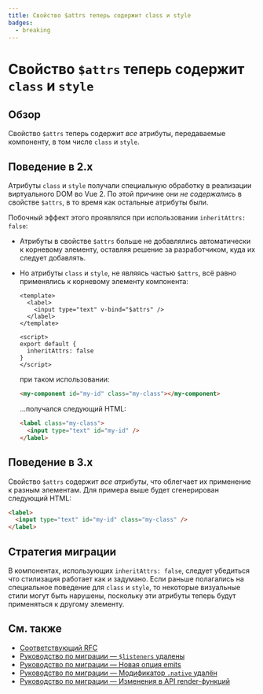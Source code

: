 ```yaml
---
title: Свойство $attrs теперь содержит class и style
badges:
  - breaking
---
```


# Свойство `$attrs` теперь содержит `class` и `style` <MigrationBadges :badges="$frontmatter.badges" />

## Обзор

Свойство `$attrs` теперь содержит _все_ атрибуты, передаваемые компоненту, в том числе `class` и `style`.

## Поведение в 2.x

Атрибуты `class` и `style` получали специальную обработку в реализации виртуального DOM во Vue 2. По этой причине они _не содержались_ в свойстве `$attrs`, в то время как остальные атрибуты были.

Побочный эффект этого проявлялся при использовании `inheritAttrs: false`:

- Атрибуты в свойстве `$attrs` больше не добавлялись автоматически к корневому элементу, оставляя решение за разработчиком, куда их следует добавлять.
- Но атрибуты `class` и `style`, не являясь частью `$attrs`, всё равно применялись к корневому элементу компонента:

  ```vue
  <template>
    <label>
      <input type="text" v-bind="$attrs" />
    </label>
  </template>

  <script>
  export default {
    inheritAttrs: false
  }
  </script>
  ```

  при таком использовании:

  ```html
  <my-component id="my-id" class="my-class"></my-component>
  ```

  ...получался следующий HTML:

  ```html
  <label class="my-class">
    <input type="text" id="my-id" />
  </label>
  ```

## Поведение в 3.x

Свойство `$attrs` содержит _все атрибуты_, что облегчает их применение к разным элементам. Для примера выше будет сгенерирован следующий HTML:

```html
<label>
  <input type="text" id="my-id" class="my-class" />
</label>
```

## Стратегия миграции

В компонентах, использующих `inheritAttrs: false`, следует убедиться что стилизация работает как и задумано. Если раньше полагались на специальное поведение для `class` и `style`, то некоторые визуальные стили могут быть нарушены, поскольку эти атрибуты теперь будут применяться к другому элементу.

## См. также

- [Соответствующий RFC](https://github.com/vuejs/rfcs/blob/master/active-rfcs/0031-attr-fallthrough.md)
- [Руководство по миграции — `$listeners` удалены](listeners-removed.md)
- [Руководство по миграции — Новая опция emits](emits-option.md)
- [Руководство по миграции — Модификатор `.native` удалён](v-on-native-modifier-removed.md)
- [Руководство по миграции — Изменения в API render-функций](render-function-api.md)
